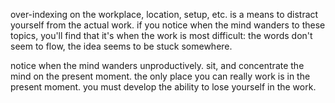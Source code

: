 over-indexing on the workplace, location, setup, etc. is a means to distract yourself from the actual work. if you notice when the mind wanders to these topics, you'll find that it's when the work is most difficult: the words don't seem to flow, the idea seems to be stuck somewhere.

notice when the mind wanders unproductively. sit, and concentrate the mind on the present moment. the only place you can really work is in the present moment. you must develop the ability to lose yourself in the work.